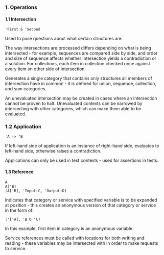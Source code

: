 ### 1. Operations
#### 1.1 Intersection
    'First & 'Second

Used to pose questions about what certain structures are.

The way intersections are processed differs depending on what is being intersected -
for example, sequences are compared side by side, and order and size of sequence
affects whether intersection yields a contradiction or a solution. For collections,
each item in collection checked once against every item on other side of intersection.

Generates a single category that contains only structures all members of intersection have in common - it is defined for union, sequence, collection, and sum categories.

An unevaluated intersection may be created in cases where an intersection cannot be proven to halt. Unevaluated contexts can be narrowed by intersecting with other categories, which can make them able to be evaluated.

### 1.2 Application
    'A -> 'B

If left-hand side of application is an instance of right-hand side, evaluates to left-hand side, otherwise raises a contradiction.

Applications can only be used in test contexts - used for assertions in tests.

#### 1.3 Reference
    A
    A['B]
    (A['B], 'Input:C, 'Output:D)

Indicates that category or service with specified variable is to be expanded at position - this creates an anonymous version of that category or service in the form of:

    ('['A], 'B O 'C)

In this example, first item in category is an anonymous variable.

Service references must be called with locations for both writing and reading - these variables may be intersected with in order to make requests to service.
